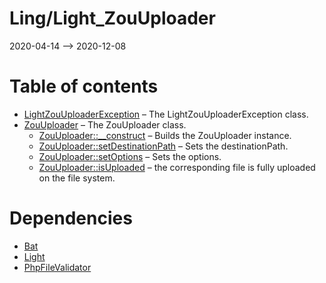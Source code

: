 Ling/Light_ZouUploader
================
2020-04-14 --> 2020-12-08




Table of contents
===========

- [LightZouUploaderException](https://github.com/lingtalfi/Light_ZouUploader/blob/master/doc/api/Ling/Light_ZouUploader/Exception/LightZouUploaderException.md) &ndash; The LightZouUploaderException class.
- [ZouUploader](https://github.com/lingtalfi/Light_ZouUploader/blob/master/doc/api/Ling/Light_ZouUploader/ZouUploader.md) &ndash; The ZouUploader class.
    - [ZouUploader::__construct](https://github.com/lingtalfi/Light_ZouUploader/blob/master/doc/api/Ling/Light_ZouUploader/ZouUploader/__construct.md) &ndash; Builds the ZouUploader instance.
    - [ZouUploader::setDestinationPath](https://github.com/lingtalfi/Light_ZouUploader/blob/master/doc/api/Ling/Light_ZouUploader/ZouUploader/setDestinationPath.md) &ndash; Sets the destinationPath.
    - [ZouUploader::setOptions](https://github.com/lingtalfi/Light_ZouUploader/blob/master/doc/api/Ling/Light_ZouUploader/ZouUploader/setOptions.md) &ndash; Sets the options.
    - [ZouUploader::isUploaded](https://github.com/lingtalfi/Light_ZouUploader/blob/master/doc/api/Ling/Light_ZouUploader/ZouUploader/isUploaded.md) &ndash; the corresponding file is fully uploaded on the file system.


Dependencies
============
- [Bat](https://github.com/lingtalfi/Bat)
- [Light](https://github.com/lingtalfi/Light)
- [PhpFileValidator](https://github.com/lingtalfi/PhpFileValidator)


